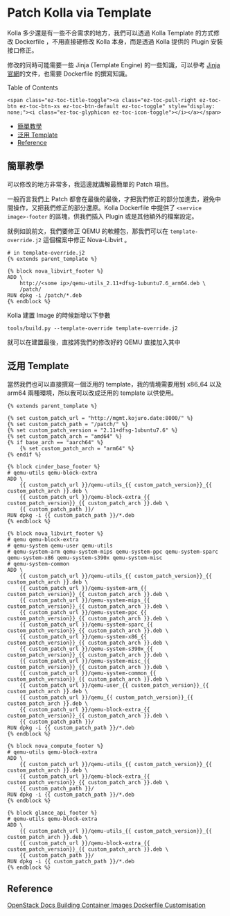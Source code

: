 # Patch Kolla via Template

Kolla 多少還是有一些不合需求的地方，我們可以透過 Kolla Template 的方式修改 Dockerfile ，不用直接硬修改 Kolla 本身，而是透過 Kolla 提供的 Plugin 安裝接口修正。

修改的同時可能需要一些 Jinja (Template Engine) 的一些知識，可以參考 [Jinja 官網][1]的文件，也需要 Dockerfile 的撰寫知識。

<!--more-->

<div id="ez-toc-container" class="ez-toc-v2_0_17 counter-hierarchy counter-decimal ez-toc-grey">
  <div class="ez-toc-title-container">
    <p class="ez-toc-title">
      Table of Contents
    </p>
    
    <span class="ez-toc-title-toggle"><a class="ez-toc-pull-right ez-toc-btn ez-toc-btn-xs ez-toc-btn-default ez-toc-toggle" style="display: none;"><i class="ez-toc-glyphicon ez-toc-icon-toggle"></i></a></span>
  </div><nav>
  
  <ul class="ez-toc-list ez-toc-list-level-1">
    <li class="ez-toc-page-1 ez-toc-heading-level-2">
      <a class="ez-toc-link ez-toc-heading-1" href="https://blog.kojuro.date/2018/10/patch-kolla-via-template/#%E7%B0%A1%E5%96%AE%E6%95%99%E5%AD%B8" title="簡單教學">簡單教學</a>
    </li>
    <li class="ez-toc-page-1 ez-toc-heading-level-2">
      <a class="ez-toc-link ez-toc-heading-2" href="https://blog.kojuro.date/2018/10/patch-kolla-via-template/#%E6%B3%9B%E7%94%A8_Template" title="泛用 Template">泛用 Template</a>
    </li>
    <li class="ez-toc-page-1 ez-toc-heading-level-2">
      <a class="ez-toc-link ez-toc-heading-3" href="https://blog.kojuro.date/2018/10/patch-kolla-via-template/#Reference" title="Reference">Reference</a>
    </li>
  </ul></nav>
</div>

## <span class="ez-toc-section" id="%E7%B0%A1%E5%96%AE%E6%95%99%E5%AD%B8"></span>簡單教學<span class="ez-toc-section-end"></span>

可以修改的地方非常多，我這邊就講解最簡單的 Patch 項目。

一般而言我們上 Patch 都會在最後的最後，才把我們修正的部分加進去，避免中間操作，又把我們修正的部分還原。Kolla Dockerfile 中提供了 `<service image>-footer` 的區塊，供我們插入 Plugin 或是其他額外的檔案設定。

就例如說前文，我們要修正 QEMU 的軟體包，那我們可以在 `template-override.j2` 這個檔案中修正 Nova-Libvirt 。

<pre class="wp-block-code"><code># in template-override.j2
{% extends parent_template %}

{% block nova_libvirt_footer %}
ADD \
    http://&lt;some ip>/qemu-utils_2.11+dfsg-1ubuntu7.6_arm64.deb \
    /patch/
RUN dpkg -i /patch/*.deb
{% endblock %}</code></pre>

Kolla 建置 Image 的時候新增以下參數

<pre class="wp-block-code"><code>tools/build.py --template-override template-override.j2</code></pre>

就可以在建置最後，直接將我們的修改好的 QEMU 直接加入其中

## <span class="ez-toc-section" id="%E6%B3%9B%E7%94%A8_Template"></span>泛用 Template<span class="ez-toc-section-end"></span>

當然我們也可以直接撰寫一個泛用的 template，我的情境需要用到 x86_64 以及 arm64 兩種環境，所以我可以改成泛用的 template 以供使用。

<pre class="wp-block-code"><code>{% extends parent_template %}

{% set custom_patch_url = "http://mgmt.kojuro.date:8000/" %}
{% set custom_patch_path = "/patch/" %}
{% set custom_patch_version = "2.11+dfsg-1ubuntu7.6" %}
{% set custom_patch_arch = "amd64" %}
{% if base_arch == "aarch64" %}
    {% set custom_patch_arch = "arm64" %}
{% endif %}

{% block cinder_base_footer %}
# qemu-utils qemu-block-extra
ADD \
    {{ custom_patch_url }}/qemu-utils_{{ custom_patch_version}}_{{ custom_patch_arch }}.deb \
    {{ custom_patch_url }}/qemu-block-extra_{{ custom_patch_version}}_{{ custom_patch_arch }}.deb \
    {{ custom_patch_path }}/ 
RUN dpkg -i {{ custom_patch_path }}/*.deb
{% endblock %}

{% block nova_libvirt_footer %}
# qemu qemu-block-extra
# qemu-system qemu-user qemu-utils 
# qemu-system-arm qemu-system-mips qemu-system-ppc qemu-system-sparc qemu-system-x86 qemu-system-s390x qemu-system-misc
# qemu-system-common
ADD \
    {{ custom_patch_url }}/qemu-utils_{{ custom_patch_version}}_{{ custom_patch_arch }}.deb \
    {{ custom_patch_url }}/qemu-system-arm_{{ custom_patch_version}}_{{ custom_patch_arch }}.deb \
    {{ custom_patch_url }}/qemu-system-mips_{{ custom_patch_version}}_{{ custom_patch_arch }}.deb \
    {{ custom_patch_url }}/qemu-system-ppc_{{ custom_patch_version}}_{{ custom_patch_arch }}.deb \
    {{ custom_patch_url }}/qemu-system-sparc_{{ custom_patch_version}}_{{ custom_patch_arch }}.deb \
    {{ custom_patch_url }}/qemu-system-x86_{{ custom_patch_version}}_{{ custom_patch_arch }}.deb \
    {{ custom_patch_url }}/qemu-system-s390x_{{ custom_patch_version}}_{{ custom_patch_arch }}.deb \
    {{ custom_patch_url }}/qemu-system-misc_{{ custom_patch_version}}_{{ custom_patch_arch }}.deb \
    {{ custom_patch_url }}/qemu-system-common_{{ custom_patch_version}}_{{ custom_patch_arch }}.deb \
    {{ custom_patch_url }}/qemu-user_{{ custom_patch_version}}_{{ custom_patch_arch }}.deb \
    {{ custom_patch_url }}/qemu_{{ custom_patch_version}}_{{ custom_patch_arch }}.deb \
    {{ custom_patch_url }}/qemu-block-extra_{{ custom_patch_version}}_{{ custom_patch_arch }}.deb \ 
    {{ custom_patch_path }}/ 
RUN dpkg -i {{ custom_patch_path }}/*.deb
{% endblock %}

{% block nova_compute_footer %}
# qemu-utils qemu-block-extra
ADD \
    {{ custom_patch_url }}/qemu-utils_{{ custom_patch_version}}_{{ custom_patch_arch }}.deb \
    {{ custom_patch_url }}/qemu-block-extra_{{ custom_patch_version}}_{{ custom_patch_arch }}.deb \
    {{ custom_patch_path }}/ 
RUN dpkg -i {{ custom_patch_path }}/*.deb
{% endblock %}

{% block glance_api_footer %}
# qemu-utils qemu-block-extra
ADD \
    {{ custom_patch_url }}/qemu-utils_{{ custom_patch_version}}_{{ custom_patch_arch }}.deb \
    {{ custom_patch_url }}/qemu-block-extra_{{ custom_patch_version}}_{{ custom_patch_arch }}.deb \
    {{ custom_patch_path }}/ 
RUN dpkg -i {{ custom_patch_path }}/*.deb
{% endblock %}
</code></pre>

## <span class="ez-toc-section" id="Reference"></span>Reference<span class="ez-toc-section-end"></span>

[OpenStack Docs Building Container Images Dockerfile Customisation][2]

 [1]: http://jinja.pocoo.org/docs/2.10/
 [2]: https://docs.openstack.org/kolla/latest/admin/image-building.html#dockerfile-customisation

